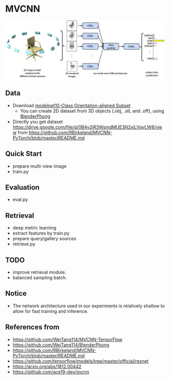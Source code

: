 # MVCNN
![](assets/mvcnn_framework.png)

## Data
- Download [modelnet10-Class Orientation-aligned Subset](http://modelnet.cs.princeton.edu/)
  - You can create 2D dataset from 3D objects (.obj, .stl, and .off), using [BlenderPhong](https://github.com/WeiTang114/BlenderPhong)
- Directly you get dataset https://drive.google.com/file/d/0B4v2jR3WsindMUE3N2xiLVpyLW8/view from https://github.com/RBirkeland/MVCNN-PyTorch/blob/master/README.md

## Quick Start
- prepare multi-view image
- train.py

## Evaluation
- eval.py

## Retrieval
- deep metric learning
- extract features by train.py
- prepare query/gallery sources
- retrieve.py
    
## TODO
- improve retrieval module.
- balanced sampling batch.

## Notice
- The network architecture used in our experiments is relatively shallow to 
allow for fast training and inference.

## References from
- https://github.com/WeiTang114/MVCNN-TensorFlow
- https://github.com/WeiTang114/BlenderPhong
- https://github.com/RBirkeland/MVCNN-PyTorch/blob/master/README.md
- https://github.com/tensorflow/models/tree/master/official/resnet
- https://arxiv.org/abs/1812.00442
- https://github.com/ace19-dev/gvcnn
